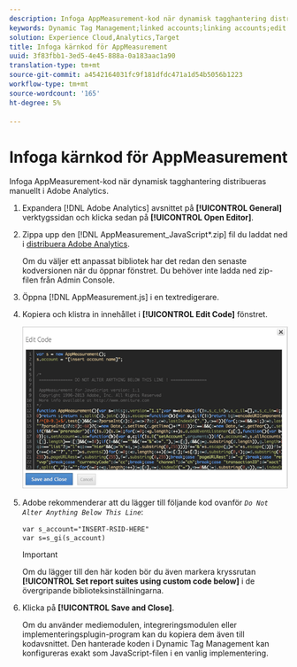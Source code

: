 ```yaml
---
description: Infoga AppMeasurement-kod när dynamisk tagghantering distribueras manuellt i Adobe Analytics.
keywords: Dynamic Tag Management;linked accounts;linking accounts;edit code;appmeasurement;appmeasurement code
solution: Experience Cloud,Analytics,Target
title: Infoga kärnkod för AppMeasurement
uuid: 3f83fbb1-3ed5-4e45-888a-0a183aac1a90
translation-type: tm+mt
source-git-commit: a4542164031fc9f181dfdc471a1d54b5056b1223
workflow-type: tm+mt
source-wordcount: '165'
ht-degree: 5%

---
```



# Infoga kärnkod för AppMeasurement

Infoga AppMeasurement-kod när dynamisk tagghantering distribueras manuellt i Adobe Analytics.

1. Expandera [!DNL Adobe Analytics] avsnittet på **[!UICONTROL General]** verktygssidan och klicka sedan på **[!UICONTROL Open Editor]**.
1. Zippa upp den [!DNL AppMeasurement_JavaScript*.zip] fil du laddat ned i [distribuera Adobe Analytics](/help/implement/other/dtm/t-analytics-deploy.md).

   Om du väljer ett anpassat bibliotek har det redan den senaste kodversionen när du öppnar fönstret. Du behöver inte ladda ned zip-filen från Admin Console.
1. Öppna [!DNL AppMeasurement.js] i en textredigerare.
1. Kopiera och klistra in innehållet i **[!UICONTROL Edit Code]** fönstret.

   ![](assets/edit-code.png)

1. Adobe rekommenderar att du lägger till följande kod ovanför *`Do Not Alter Anything Below This Line`*:

   ```
   var s_account="INSERT-RSID-HERE"
   var s=s_gi(s_account)
   ```

   >[!IMPORTANT]
   >
   >Om du lägger till den här koden bör du även markera kryssrutan **[!UICONTROL Set report suites using custom code below]** i de övergripande biblioteksinställningarna.

1. Klicka på **[!UICONTROL Save and Close]**.

   Om du använder mediemodulen, integreringsmodulen eller implementeringsplugin-program kan du kopiera dem även till kodavsnittet. Den hanterade koden i Dynamic Tag Management kan konfigureras exakt som JavaScript-filen i en vanlig implementering.

